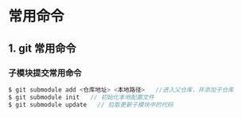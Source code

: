 # 常用命令
## 1. git 常用命令
### 子模块提交常用命令
```js
$ git submodule add <仓库地址> <本地路径>   //进入父仓库，并添加子仓库
$ git submodule init   // 初始化本地配置文件
$ git submodule update   // 拉取更新子模块中的代码
```

